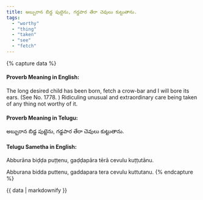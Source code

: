 ```yaml
---
title: అబ్బురాన బిడ్డ పుట్టెను, గడ్డపార తేరా చెవులు కుట్టుతాను.
tags:
  - "worthy"
  - "thing"
  - "taken"
  - "see"
  - "fetch"
---
```


{% capture data %}
#### Proverb Meaning in English:
The long desired child has been born, fetch a crow-bar and I will bore its ears.
(See No. 1778. )
Ridiculing unusual and extraordinary care being taken of any thing not worthy of it.

#### Proverb Meaning in Telugu:
అబ్బురాన బిడ్డ పుట్టెను, గడ్డపార తేరా చెవులు కుట్టుతాను.

#### Telugu Sametha in English:
Abburāna biḍḍa puṭṭenu, gaḍḍapāra tērā cevulu kuṭṭutānu.

Abburana bidda puttenu, gaddapara tera cevulu kuttutanu.
{% endcapture %}

{{ data | markdownify }}

